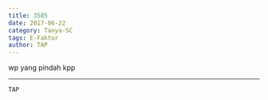 ```yaml
---
title: 3585
date: 2017-06-22
category: Tanya-SC
tags: E-Faktur
author: TAP
---
```


wp yang pindah kpp

---



`TAP`
